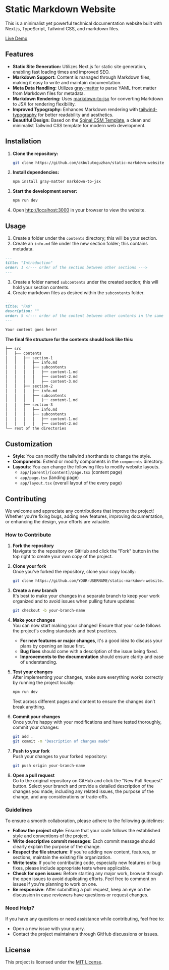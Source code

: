# Static Markdown Website

This is a minimalist yet powerful technical documentation website built with Next.js, TypeScript, Tailwind CSS, and markdown files.

[Live Demo](https://static-markdown.oxitorenk.com/)

## Features

- **Static Site Generation:** Utilizes Next.js for static site generation, enabling fast loading times and improved SEO.
- **Markdown Support:** Content is managed through Markdown files, making it easy to write and maintain documentation.
- **Meta Data Handling:** Utilizes [gray-matter](https://www.npmjs.com/package/gray-matter) to parse YAML front matter from Markdown files for metadata.
- **Markdown Rendering:** Uses [markdown-to-jsx](https://www.npmjs.com/package/markdown-to-jsx) for converting Markdown to JSX for rendering flexibility.
- **Improved Typography:** Enhances Markdown rendering with [tailwind-typography](https://www.npmjs.com/package/@tailwindcss/typography) for better readability and aesthetics.
- **Beautiful Design:** Based on the [Spinal CSM Template](https://spinalcms.com/resources/documentation-theme-built-with-tailwind-css/), a clean and minimalist Tailwind CSS template for modern web development.

## Installation

1. **Clone the repository:**
    ```bash
    git clone https://github.com/akbulutoguzhan/static-markdown-website.git
    ```

2. **Install dependencies:**
    ```bash
    npm install gray-matter markdown-to-jsx
    ```

3. **Start the development server:**
    ```bash
    npm run dev
    ```

4. Open [http://localhost:3000](http://localhost:3000) in your browser to view the website.

## Usage

1. Create a folder under the `contents` directory; this will be your section.
2. Create an `info.md` file under the new section folder; this contains metadata.
```markdown
---
title: "Introduction"
order: 1 <!--- order of the section between other sections --->
---
```
3. Create a folder named `subcontents` under the created section; this will hold your section contents.
4. Create markdown files as desired within the `subcontents` folder.
```markdown
---
title: "FAQ"
description: ""
order: 5 <!--- order of the content between other contents in the same section --->
---

Your content goes here!
```

**The final file structure for the contents should look like this:**
```bash
├── src
│   ├── contents
│   │   ├── section-1
│   │   │   ├── info.md
│   │   │   ├── subcontents
│   │   │   │   ├── content-1.md
│   │   │   │   ├── content-2.md
│   │   │   │   ├── content-3.md
│   │   ├── section-2
│   │   │   ├── info.md
│   │   │   ├── subcontents
│   │   │   │   ├── content-1.md
│   │   ├── section-3
│   │   │   ├── info.md
│   │   │   ├── subcontents
│   │   │   │   ├── content-1.md
│   │   │   │   ├── content-2.md
└── rest of the directories
```

## Customization

- **Style**: You can modify the tailwind shorthands to change the style.
- **Components**: Extend or modify components in the `components` directory.
- **Layouts**: You can change the following files to modify website layouts.
	- `app/[parent]/[content]/page.tsx` (content page)
	- `app/page.tsx` (landing page)
	- `app/layout.tsx` (overall layout of the every page)

## Contributing

We welcome and appreciate any contributions that improve the project! Whether you’re fixing bugs, adding new features, improving documentation, or enhancing the design, your efforts are valuable.

### How to Contribute

1. **Fork the repository**  
   Navigate to the repository on GitHub and click the "Fork" button in the top right to create your own copy of the project.

2. **Clone your fork**  
   Once you’ve forked the repository, clone your copy locally:
   ```bash
   git clone https://github.com/YOUR-USERNAME/static-markdown-website.git
   ```

3. **Create a new branch**  
   It's best to make your changes in a separate branch to keep your work organized and to avoid issues when pulling future updates:
   ```bash
   git checkout -b your-branch-name
   ```

4. **Make your changes**  
   You can now start making your changes! Ensure that your code follows the project's coding standards and best practices.

   - **For new features or major changes**, it's a good idea to discuss your plans by opening an issue first.
   - **Bug fixes** should come with a description of the issue being fixed.
   - **Improvements to the documentation** should ensure clarity and ease of understanding.

5. **Test your changes**  
   After implementing your changes, make sure everything works correctly by running the project locally:
   ```bash
   npm run dev
   ```
   Test across different pages and content to ensure the changes don’t break anything.

6. **Commit your changes**  
   Once you're happy with your modifications and have tested thoroughly, commit your changes:
   ```bash
   git add .
   git commit -m "Description of changes made"
   ```

7. **Push to your fork**  
   Push your changes to your forked repository:
   ```bash
   git push origin your-branch-name
   ```

8. **Open a pull request**  
   Go to the original repository on GitHub and click the "New Pull Request" button. Select your branch and provide a detailed description of the changes you made, including any related issues, the purpose of the change, and any considerations or trade-offs.

### Guidelines

To ensure a smooth collaboration, please adhere to the following guidelines:

- **Follow the project style**: Ensure that your code follows the established style and conventions of the project.
- **Write descriptive commit messages**: Each commit message should clearly explain the purpose of the change.
- **Respect the file structure**: If you're adding new content, features, or sections, maintain the existing file organization.
- **Write tests**: If you’re contributing code, especially new features or bug fixes, please include appropriate tests where applicable.
- **Check for open issues**: Before starting any major work, browse through the open issues to avoid duplicating efforts. Feel free to comment on issues if you're planning to work on one.
- **Be responsive**: After submitting a pull request, keep an eye on the discussion in case reviewers have questions or request changes.

### Need Help?

If you have any questions or need assistance while contributing, feel free to:
- Open a new issue with your query.
- Contact the project maintainers through GitHub discussions or issues.

## License

This project is licensed under the [MIT License](LICENSE).
